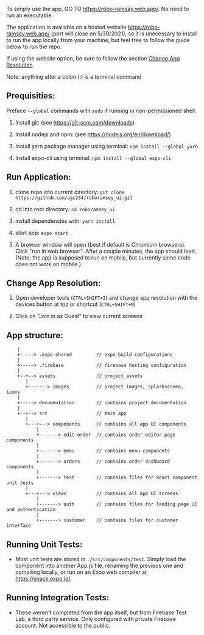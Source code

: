 To simply use the app, GO TO https://robo-ramsay.web.app/. No need to run an executable.

The application is available on a hosted website https://robo-ramsay.web.app/ (port will close on 5/30/2021), so it is unecessary to install to run the app locally from your machine, but feel free to follow the guide below to run the repo.

If using the website option, be sure to follow the section [Change App Resolution](#change-app-resolution)

Note: anything after a colon (:) is a terminal command

## Prequisities:

Preface `--global` commands with `sudo` if running in non-permissioned shell.

1. Install git: (see https://git-scm.com/downloads)

2. Install nodejs and npm: (see https://nodejs.org/en/download/)

3. Install yarn package manager using terminal: `npm install --global yarn` 

4. Install expo-cli using terminal: `npm install --global expo-cli`

## Run Application:

1. clone repo into current directory: `git clone https://github.com/agc234/roboramsey_ui.git`

2. cd into root directory: `cd roboramsey_ui`

2. install dependencies with: `yarn install`

3. start app: `expo start`

4. A browser window will open (best if default is Chromium browsers). Click "run in web browser". After a couple minutes, the app should load.
   (Note: the app is supposed to run on mobile, but currently some code does not work on mobile.)

## Change App Resolution:

1. Open developer tools (`CTRL+SHIFT+I`) and change app resolution with the devices button at top or shortcut (`CTRL+SHIFT+M`)

2. Click on "Join in as Guest" to view current screens 

## App structure:

```
    |
    +-----> .expo-shared         // expo build configurations 
    |
    +-----> .firebase            // firebase hosting configuration
    |
    +--+--> assets               // project assets
       |
       +-------> images          // project images, splashscreen, icons
    |
    +-----> documentation        // contains project documentation
    |
    +--+--> src                  // main app
       |
       +---+---> components      // contains all app UI components
           |
           +-------> edit-order  // contains order editor page components
           |
           +-------> menu        // contains menu components
           |
           +-------> orders      // contains order dashboard components
           |
           +-------> test        // contains files for React component unit tests
       |
       +---+---> views           // contains all app UI screens
           |
           +-------> auth        // contains files for landing page UI and authentication
           |
           +-------> customer    // contains files for customer interface
 ```
 
## Running Unit Tests:
- Most unit tests are stored in `./src/components/test`. Simply load the component into another App.js file, renaming the previous one and compiling locally, or run on an Expo web compiler at https://snack.expo.io/.

## Running Integration Tests:
- These weren't completed from the app itself, but from Firebase Test Lab, a third party service. Only configured with private Firebase account. Not accessible to the public.
